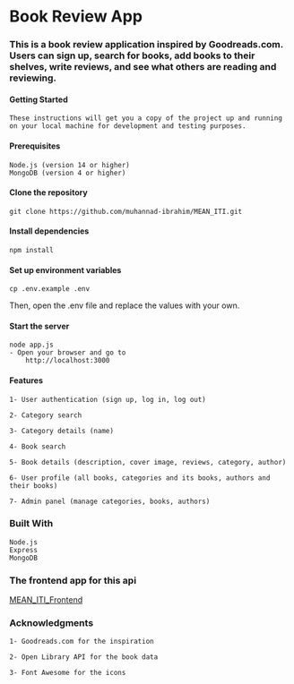 # Book Review App
### This is a book review application inspired by Goodreads.com. Users can sign up, search for books, add books to their shelves, write reviews, and see what others are reading and reviewing.


#### Getting Started
    These instructions will get you a copy of the project up and running on your local machine for development and testing purposes.

#### Prerequisites
    Node.js (version 14 or higher)
    MongoDB (version 4 or higher)


#### Clone the repository
    git clone https://github.com/muhannad-ibrahim/MEAN_ITI.git

#### Install dependencies
    npm install
  
#### Set up environment variables
    cp .env.example .env
Then, open the .env file and replace the values with your own.


#### Start the server
    node app.js
    - Open your browser and go to
        http://localhost:3000


#### Features
    1- User authentication (sign up, log in, log out)

    2- Category search

    3- Category details (name)

    4- Book search

    5- Book details (description, cover image, reviews, category, author)

    6- User profile (all books, categories and its books, authors and their books)

    7- Admin panel (manage categories, books, authors)

### Built With
    Node.js
    Express
    MongoDB
    
### The frontend app for this api
[MEAN_ITI_Frontend](https://github.com/omaramgad1/MEAN-Stack-iTi-FrontEnd)
 
 
### Acknowledgments
    1- Goodreads.com for the inspiration

    2- Open Library API for the book data

    3- Font Awesome for the icons
